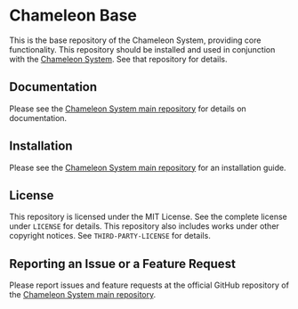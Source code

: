 Chameleon Base
==============

This is the base repository of the Chameleon System, providing core functionality. This repository should be installed
and used in conjunction with the [Chameleon System](https://github.com/chameleon-system/chameleon-system). See that
repository for details.

Documentation
-------------

Please see the [Chameleon System main repository](https://github.com/chameleon-system/chameleon-system) for details on
documentation.

Installation
------------

Please see the [Chameleon System main repository](https://github.com/chameleon-system/chameleon-system) for an
installation guide.

License
-------

This repository is licensed under the MIT License. See the complete license under `LICENSE` for details.
This repository also includes works under other copyright notices. See `THIRD-PARTY-LICENSE` for details.

Reporting an Issue or a Feature Request
---------------------------------------

Please report issues and feature requests at the official GitHub repository of the [Chameleon System main
repository](https://github.com/chameleon-system/chameleon-system/issues).

